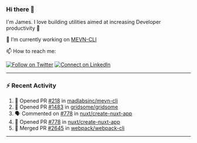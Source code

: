### Hi there 👋

I'm James. I love building utilities aimed at increasing Developer productivity :raised_hands: 

🔭 I’m currently working on [MEVN-CLI](https://github.com/madlabsinc/mevn-cli)

📫 How to reach me:

[![Follow on Twitter](https://img.shields.io/badge/--twitter?label=Twitter&logo=Twitter&style=social)](https://twitter.com/james_madhacks) [![Connect on LinkedIn](https://img.shields.io/badge/--linkedin?label=LinkedIn&logo=LinkedIn&style=social)](https://www.linkedin.com/in/jamesgeorge007)

---

### :zap: Recent Activity

<!--START_SECTION:activity-->
1. 💪 Opened PR [#218](https://github.com/madlabsinc/mevn-cli/pull/218) in [madlabsinc/mevn-cli](https://github.com/madlabsinc/mevn-cli)
2. 💪 Opened PR [#1483](https://github.com/gridsome/gridsome/pull/1483) in [gridsome/gridsome](https://github.com/gridsome/gridsome)
3. 🗣 Commented on [#778](https://github.com/nuxt/create-nuxt-app/issues/778) in [nuxt/create-nuxt-app](https://github.com/nuxt/create-nuxt-app)
4. 💪 Opened PR [#778](https://github.com/nuxt/create-nuxt-app/pull/778) in [nuxt/create-nuxt-app](https://github.com/nuxt/create-nuxt-app)
5. 🎉 Merged PR [#2645](https://github.com/webpack/webpack-cli/pull/2645) in [webpack/webpack-cli](https://github.com/webpack/webpack-cli)
<!--END_SECTION:activity-->

---

<!--
**jamesgeorge007/jamesgeorge007** is a ✨ _special_ ✨ repository because its `README.md` (this file) appears on your GitHub profile.

Here are some ideas to get you started:

- 🌱 I’m currently learning ...
- 👯 I’m looking to collaborate on ...
- 🤔 I’m looking for help with ...
- 💬 Ask me about ...
- 😄 Pronouns: ...
- ⚡ Fun fact: ...
-->
